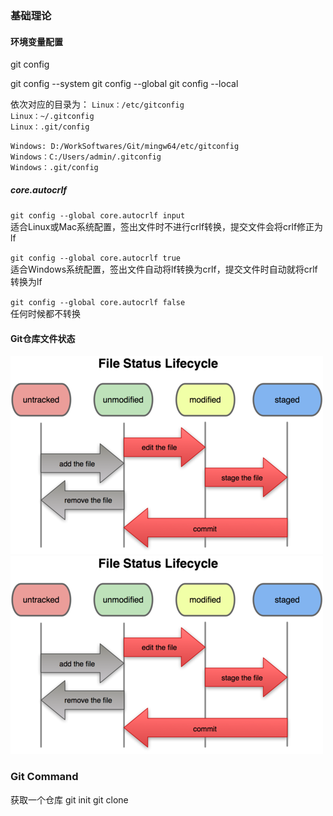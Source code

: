 
### 基础理论

#### 环境变量配置

git config

git config --system
git config --global
git config --local

依次对应的目录为：
`Linux：/etc/gitconfig`  
`Linux：~/.gitconfig`  
`Linux：.git/config`  

`Windows: D:/WorkSoftwares/Git/mingw64/etc/gitconfig`  
`Windows：C:/Users/admin/.gitconfig`  
`Windows：.git/config`

##### core.autocrlf  

`git config --global core.autocrlf input`  
适合Linux或Mac系统配置，签出文件时不进行crlf转换，提交文件会将crlf修正为lf  

`git config --global core.autocrlf true`  
适合Windows系统配置，签出文件自动将lf转换为crlf，提交文件时自动就将crlf转换为lf  

`git config --global core.autocrlf false`  
任何时候都不转换






#### Git仓库文件状态
![file_status](..//Resources/images/file_status.png)
![file_status](https://github.com/SummerLius/note/blob/master/Resources/images/file_status.png)

### Git Command

获取一个仓库
git init
git clone <repo-url>
